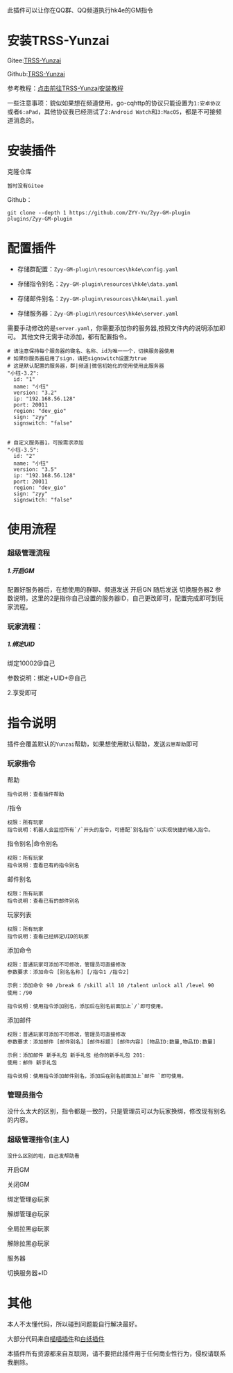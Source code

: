 此插件可以让你在QQ群、QQ频道执行hk4e的GM指令

# 安装TRSS-Yunzai
Gitee:[TRSS-Yunzai](https://gitee.com/TimeRainStarSky/Yunzai)

Github:[TRSS-Yunzai](https://gitee.com/TimeRainStarSky/Yunzai)

参考教程：[点击前往TRSS-Yunzai安装教程](https://rainkavik.com/archives/339/)

一些注意事项：貌似如果想在频道使用，go-cqhttp的协议只能设置为`1:安卓协议`或者`6:aPad`，其他协议我已经测试了`2:Android Watch`和`3:MacOS`，都是不可接频道消息的。
# 安装插件

克隆仓库

`暂时没有Gitee`

Github：
```
git clone --depth 1 https://github.com/ZYY-Yu/Zyy-GM-plugin plugins/Zyy-GM-plugin
```

# 配置插件
* 存储群配置：`Zyy-GM-plugin\resources\hk4e\config.yaml`

* 存储指令别名：`Zyy-GM-plugin\resources\hk4e\data.yaml`

* 存储邮件别名：`Zyy-GM-plugin\resources\hk4e\mail.yaml`

* 存储服务器：`Zyy-GM-plugin\resources\hk4e\server.yaml`


需要手动修改的是`server.yaml`，你需要添加你的服务器,按照文件内的说明添加即可。
其他文件无需手动添加，都有配置指令。

```
# 请注意保持每个服务器的键名、名称、id为唯一一个，切换服务器使用
# 如果你服务器启用了sign，请把signswitch设置为true
# 这是默认配置的服务器，群|频道|微信初始化的使用使用此服务器
"小钰-3.2":
  id: "1"
  name: "小钰"
  version: "3.2"
  ip: "192.168.56.128"
  port: 20011
  region: "dev_gio"
  sign: "zyy"
  signswitch: "false"


# 自定义服务器1，可按需求添加
"小钰-3.5":
  id: "2"
  name: "小钰"
  version: "3.5"
  ip: "192.168.56.128"
  port: 20011
  region: "dev_gio"
  sign: "zyy"
  signswitch: "false"
```
# 使用流程

### 超级管理流程

##### 1.开启GM
配置好服务器后，在想使用的群聊、频道发送 开启GN
随后发送 切换服务器2
参数说明，这里的2是指你自己设置的服务器ID，自己更改即可，配置完成即可到玩家流程。


### 玩家流程：
##### 1.绑定UID
绑定10002@自己

参数说明：绑定+UID+@自己

2.享受即可


# 指令说明
插件会覆盖默认的`Yunzai`帮助，如果想使用默认帮助，发送`云崽帮助`即可

### 玩家指令

帮助
```
指令说明：查看插件帮助
```

/指令
```
权限：所有玩家
指令说明：机器人会监控所有`/`开头的指令，可搭配`别名指令`以实现快捷的输入指令。
```

指令别名|命令别名
```
权限：所有玩家
指令说明：查看已有的指令别名
```

邮件别名
```
权限：所有玩家
指令说明：查看已有的邮件别名
```
玩家列表
```
权限：所有玩家
指令说明：查看已经绑定UID的玩家
```

添加命令
```
权限：普通玩家可添加不可修改，管理员可直接修改
参数要求：添加命令 [别名名称] [/指令1 /指令2]

示例：添加命令 90 /break 6 /skill all 10 /talent unlock all /level 90
使用：/90

指令说明：使用指令添加别名，添加后在别名前面加上`/`即可使用。
```
添加邮件
```
权限：普通玩家可添加不可修改，管理员可直接修改
参数要求：添加邮件 [邮件别名] [邮件标题] [邮件内容] [物品ID:数量,物品ID:数量]

示例：添加邮件 新手礼包 新手礼包 给你的新手礼包 201:
使用：邮件 新手礼包

指令说明：使用指令添加邮件别名，添加后在别名前面加上`邮件 `即可使用。

```

### 管理员指令
没什么太大的区别，指令都是一致的，只是管理员可以为玩家换绑，修改现有别名的内容。

### 超级管理指令(主人)

`没什么区别的啦，自己发帮助看`

开启GM

关闭GM

绑定管理@玩家

解绑管理@玩家

全局拉黑@玩家

解除拉黑@玩家

服务器

切换服务器+ID



# 其他
本人不太懂代码，所以碰到问题能自行解决最好。

大部分代码来自[喵喵插件](https://github.com/yoimiya-kokomi/miao-plugin)和[白纸插件](https://github.com/HeadmasterTan/zhi-plugin)

本插件所有资源都来自互联网，请不要把此插件用于任何商业性行为，侵权请联系我删除。
